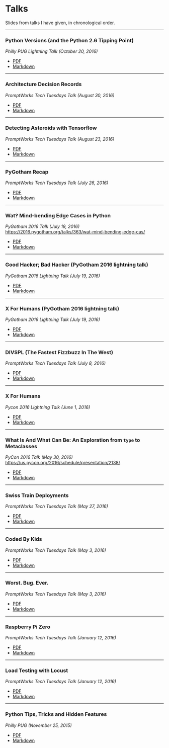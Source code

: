 # Talks
Slides from talks I have given, in chronological order.

---

### Python Versions (and the Python 2.6 Tipping Point)
_Philly PUG Lightning Talk (October 20, 2016)_
* [PDF](https://github.com/di/talks/blob/master/python2.6/python-versions.pdf)
* [Markdown](https://github.com/di/talks/blob/master/python2.6/python-versions.md)

---

### Architecture Decision Records
_PromptWorks Tech Tuesdays Talk (August 30, 2016)_
* [PDF](https://github.com/di/talks/blob/master/architecture_decision_records/talk.pdf)
* [Markdown](https://github.com/di/talks/blob/master/architecture_decision_records/talk.md)

---

### Detecting Asteroids with Tensorflow
_PromptWorks Tech Tuesdays Talk (August 23, 2016)_
* [PDF](https://github.com/di/talks/blob/master/astro-tf/talk.pdf)
* [Markdown](https://github.com/di/talks/blob/master/astro-tf/talk.md)

---

### PyGotham Recap
_PromptWorks Tech Tuesdays Talk (July 26, 2016)_
* [PDF](https://github.com/di/talks/blob/master/pygotham_2016_recap/talk.pdf)
* [Markdown](https://github.com/di/talks/blob/master/pygotham_2016_recap/talk.md)

---

### Wat‽ Mind-bending Edge Cases in Python
_PyGotham 2016 Talk (July 19, 2016)_
<https://2016.pygotham.org/talks/363/wat-mind-bending-edge-cas/>
* [PDF](https://github.com/di/talks/blob/master/pygotham_2016/talk.pdf)
* [Markdown](https://github.com/di/talks/blob/master/pygotham_2016/talk.md)

---

### Good Hacker; Bad Hacker (PyGotham 2016 lightning talk)
_PyGotham 2016 Lightning Talk (July 19, 2016)_
* [PDF](https://github.com/di/talks/blob/master/goodhackerbadhacker/talk.pdf)
* [Markdown](https://github.com/di/talks/blob/master/goodhackerbadhacker/talk.md)

---

### X For Humans (PyGotham 2016 lightning talk)
_PyGotham 2016 Lightning Talk (July 19, 2016)_
* [PDF](https://github.com/di/talks/blob/master/xforhumans/talk_pygotham16.pdf)
* [Markdown](https://github.com/di/talks/blob/master/xforhumans/talk_pygotham16.md)

---

### DIVSPL (The Fastest Fizzbuzz In The West)
_PromptWorks Tech Tuesdays Talk (July 8, 2016)_
* [PDF](https://github.com/di/talks/blob/master/divspl/talk.pdf)
* [Markdown](https://github.com/di/talks/blob/master/divspl/talk.md)

---

### X For Humans
_Pycon 2016 Lightning Talk (June 1, 2016)_
* [PDF](https://github.com/di/talks/blob/master/xforhumans/talk.pdf)
* [Markdown](https://github.com/di/talks/blob/master/xforhumans/talk.md)

---

### What Is And What Can Be: An Exploration from `type` to Metaclasses
_PyCon 2016 Talk (May 30, 2016)_
<https://us.pycon.org/2016/schedule/presentation/2138/>
* [PDF](https://github.com/di/talks/blob/master/pycon_2016/talk.pdf)
* [Markdown](https://github.com/di/talks/blob/master/pycon_2016/talk.md)

---

### Swiss Train Deployments
_PromptWorks Tech Tuesdays Talk (May 27, 2016)_
* [PDF](https://github.com/di/talks/blob/master/swiss_train_deployments/talk.pdf)
* [Markdown](https://github.com/di/talks/blob/master/swiss_train_deployments/talk.md)

---

### Coded By Kids
_PromptWorks Tech Tuesdays Talk (May 3, 2016)_
* [PDF](https://github.com/di/talks/blob/master/coded_by_kids/talk.pdf)
* [Markdown](https://github.com/di/talks/blob/master/coded_by_kids/talk.md)

---

### Worst. Bug. Ever.
_PromptWorks Tech Tuesdays Talk (May 3, 2016)_
* [PDF](https://github.com/di/talks/blob/master/worst_bug/worstbug.pdf)
* [Markdown](https://github.com/di/talks/blob/master/worst_bug/worstbug.md)

---

### Raspberry Pi Zero
_PromptWorks Tech Tuesdays Talk (January 12, 2016)_
* [PDF](https://github.com/di/talks/blob/master/raspberrypi/fooscam.pdf)
* [Markdown](https://github.com/di/talks/blob/master/raspberrypi/fooscam.md)

---

### Load Testing with Locust
_PromptWorks Tech Tuesdays Talk (January 12, 2016)_
* [PDF](https://github.com/di/talks/blob/master/locust/locust.pdf)
* [Markdown](https://github.com/di/talks/blob/master/locust/locust.md)

---

### Python Tips, Tricks and Hidden Features
_Philly PUG (November 25, 2015)_
* [PDF](https://github.com/di/talks/blob/master/philly_pug_nov_2015/tricks.pdf)
* [Markdown](https://github.com/di/talks/blob/master/philly_pug_nov_2015/tricks.md)
